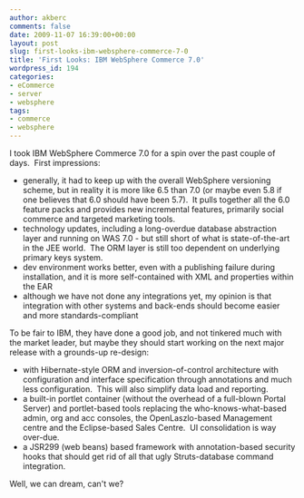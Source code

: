 ```yaml
---
author: akberc
comments: false
date: 2009-11-07 16:39:00+00:00
layout: post
slug: first-looks-ibm-websphere-commerce-7-0
title: 'First Looks: IBM WebSphere Commerce 7.0'
wordpress_id: 194
categories:
- eCommerce
- server
- websphere
tags:
- commerce
- websphere
---
```

I took IBM WebSphere Commerce 7.0 for a spin over the past couple of days.  First impressions:
<!-- more -->

  * generally, it had to keep up with the overall WebSphere versioning scheme, but in reality it is more like 6.5 than 7.0 (or maybe even 5.8 if one believes that 6.0 should have been 5.7).  It pulls together all the 6.0 feature packs and provides new incremental features, primarily social commerce and targeted marketing tools.
  * technology updates, including a long-overdue database abstraction layer and running on WAS 7.0 - but still short of what is state-of-the-art in the JEE world.  The ORM layer is still too dependent on underlying primary keys system.
  * dev environment works better, even with a publishing failure during installation, and it is more self-contained with XML and properties within the EAR
  * although we have not done any integrations yet, my opinion is that integration with other systems and back-ends should become easier and more standards-compliant

To be fair to IBM, they have done a good job, and not tinkered much with the market leader, but maybe they should start working on the next major release with a grounds-up re-design:
	
  * with Hibernate-style ORM and inversion-of-control architecture with configuration and interface specification through annotations and much less configuration.  This will also simplify data load and reporting.
  * a built-in portlet container (without the overhead of a full-blown Portal Server) and portlet-based tools replacing the who-knows-what-based admin, org and acc consoles, the OpenLaszlo-based Management centre and the Eclipse-based Sales Centre.  UI consolidation is way over-due.
  * a JSR299 (web beans) based framework with annotation-based security hooks that should get rid of all that ugly Struts-database command integration.

Well, we can dream, can't we?

